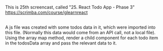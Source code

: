 This is 25th screencast, called "25. React Todo App - Phase 3"<br />
https://scrimba.com/course/glearnreact

<br />
A js file was created with some todos data in it, which were imported into this file. (Normally this data would come from an API call, not a local file). Using the array map method, render a child component for each todo item in the todosData array and pass the relevant data to it.
